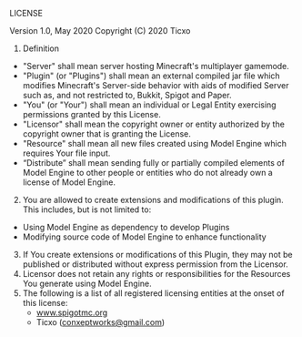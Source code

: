 LICENSE

Version 1.0, May 2020
Copyright (C) 2020 Ticxo

1. Definition
  * "Server" shall mean server hosting Minecraft's multiplayer gamemode.
  * "Plugin" (or "Plugins") shall mean an external compiled jar file which modifies Minecraft's Server-side behavior with aids of modified Server such as, and not restricted to, Bukkit, Spigot and Paper.
  * "You" (or "Your") shall mean an individual or Legal Entity exercising permissions granted by this License.
  * "Licensor" shall mean the copyright owner or entity authorized by the copyright owner that is granting the License.
  * "Resource" shall mean all new files created using Model Engine which requires Your file input.
  * “Distribute” shall mean sending fully or partially compiled elements of Model Engine to other people or entities who do not already own a license of Model Engine.
2. You are allowed to create extensions and modifications of this plugin. This includes, but is not limited to:
  * Using Model Engine as dependency to develop Plugins
  * Modifying source code of Model Engine to enhance functionality
3. If You create extensions or modifications of this Plugin, they may not be published or distributed without express permission from the Licensor.
4. Licensor does not retain any rights or responsibilities for the Resources
   You generate using Model Engine.
5. The following is a list of all registered licensing entities at the 
   onset of this license:
   * www.spigotmc.org
   * Ticxo (conxeptworks@gmail.com)
